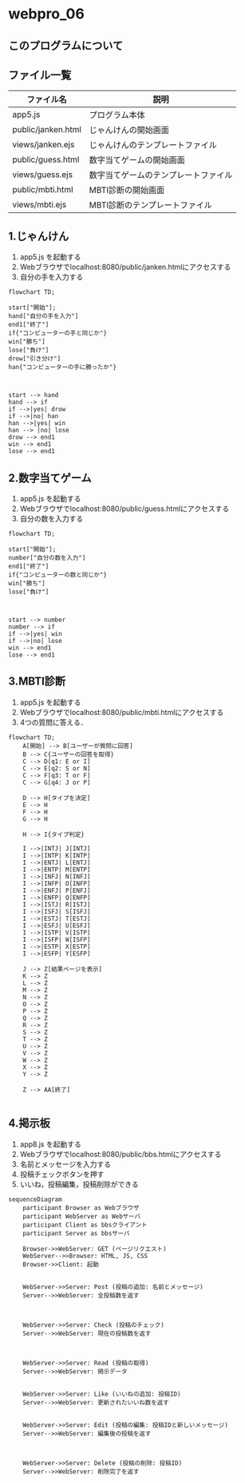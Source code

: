# webpro_06

## このプログラムについて

## ファイル一覧
ファイル名 | 説明
-|-
app5.js | プログラム本体
public/janken.html | じゃんけんの開始画面
views/janken.ejs | じゃんけんのテンプレートファイル
public/guess.html | 数字当てゲームの開始画面
views/guess.ejs | 数字当てゲームのテンプレートファイル
public/mbti.html | MBTI診断の開始画面
views/mbti.ejs | MBTI診断のテンプレートファイル

## 1.じゃんけん
1. app5.js を起動する
1. Webブラウザでlocalhost:8080/public/janken.htmlにアクセスする
1. 自分の手を入力する
```mermaid
flowchart TD;

start["開始"];
hand["自分の手を入力"]
end1["終了"]
if{"コンピューターの手と同じか"}
win["勝ち"]
lose["負け"]
drow["引き分け"]
han{"コンピューターの手に勝ったか"}



start --> hand
hand --> if
if -->|yes| drow
if -->|no| han
han -->|yes| win
han --> |no| lose
drow --> end1
win --> end1
lose --> end1
```

## 2.数字当てゲーム
1. app5.js を起動する
1. Webブラウザでlocalhost:8080/public/guess.htmlにアクセスする
1. 自分の数を入力する
```mermaid
flowchart TD;

start["開始"];
number["自分の数を入力"]
end1["終了"]
if{"コンピューターの数と同じか"}
win["勝ち"]
lose["負け"]



start --> number
number --> if
if -->|yes| win
if -->|no| lose
win --> end1
lose --> end1
```

## 3.MBTI診断
1. app5.js を起動する
1. Webブラウザでlocalhost:8080/public/mbti.htmlにアクセスする
1. 4つの質問に答える．
```mermaid
flowchart TD;
    A[開始] --> B[ユーザーが質問に回答]
    B --> C{ユーザーの回答を取得}
    C --> D[q1: E or I]
    C --> E[q2: S or N]
    C --> F[q3: T or F]
    C --> G[q4: J or P]
    
    D --> H[タイプを決定]
    E --> H
    F --> H
    G --> H
    
    H --> I{タイプ判定}
    
    I -->|INTJ| J[INTJ]
    I -->|INTP| K[INTP]
    I -->|ENTJ| L[ENTJ]
    I -->|ENTP| M[ENTP]
    I -->|INFJ| N[INFJ]
    I -->|INFP| O[INFP]
    I -->|ENFJ| P[ENFJ]
    I -->|ENFP| Q[ENFP]
    I -->|ISTJ| R[ISTJ]
    I -->|ISFJ| S[ISFJ]
    I -->|ESTJ| T[ESTJ]
    I -->|ESFJ| U[ESFJ]
    I -->|ISTP| V[ISTP]
    I -->|ISFP| W[ISFP]
    I -->|ESTP| X[ESTP]
    I -->|ESFP| Y[ESFP]
    
    J --> Z[結果ページを表示]
    K --> Z
    L --> Z
    M --> Z
    N --> Z
    O --> Z
    P --> Z
    Q --> Z
    R --> Z
    S --> Z
    T --> Z
    U --> Z
    V --> Z
    W --> Z
    X --> Z
    Y --> Z
    
    Z --> AA[終了]


```
## 4.掲示板
1. app8.js を起動する
1. Webブラウザでlocalhost:8080/public/bbs.htmlにアクセスする
1. 名前とメッセージを入力する
1. 投稿チェックボタンを押す
1. いいね，投稿編集，投稿削除ができる
```mermaid
sequenceDiagram
    participant Browser as Webブラウザ
    participant WebServer as Webサーバ
    participant Client as bbsクライアント
    participant Server as bbsサーバ

    Browser->>WebServer: GET (ページリクエスト)
    WebServer-->>Browser: HTML, JS, CSS
    Browser->>Client: 起動

    
    WebServer->>Server: Post (投稿の追加: 名前とメッセージ)
    Server-->>WebServer: 全投稿数を返す
    

    
    WebServer->>Server: Check (投稿のチェック)
    Server-->>WebServer: 現在の投稿数を返す
   

   
    WebServer->>Server: Read (投稿の取得)
    Server-->>WebServer: 掲示データ
    
    
    WebServer->>Server: Like (いいねの追加: 投稿ID)
    Server-->>WebServer: 更新されたいいね数を返す
    
    
    WebServer->>Server: Edit (投稿の編集: 投稿IDと新しいメッセージ)
    Server-->>WebServer: 編集後の投稿を返す
   

   
    WebServer->>Server: Delete (投稿の削除: 投稿ID)
    Server-->>WebServer: 削除完了を返す
```

